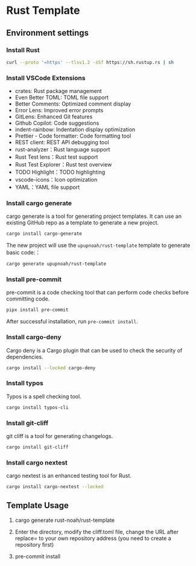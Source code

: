 # Rust Template

## Environment settings

### Install Rust

```bash
curl --proto '=https' --tlsv1.2 -sSf https://sh.rustup.rs | sh
```

### Install VSCode Extensions

- crates: Rust package management
- Even Better TOML: TOML file support
- Better Comments: Optimized comment display
- Error Lens: Improved error prompts
- GitLens: Enhanced Git features
- Github Copilot: Code suggestions
- indent-rainbow: Indentation display optimization
- Prettier - Code formatter: Code formatting tool
- REST client: REST API debugging tool
- rust-analyzer：Rust language support
- Rust Test lens：Rust test support
- Rust Test Explorer：Rust test overview
- TODO Highlight：TODO highlighting
- vscode-icons：Icon optimization
- YAML：YAML file support

### Install cargo generate

cargo generate is a tool for generating project templates. It can use an existing GitHub repo as a template to generate a new project.

```bash
cargo install cargo-generate
```
The new project will use the `upupnoah/rust-template` template to generate basic code:：

```bash
cargo generate upupnoah/rust-template
```

### Install pre-commit

pre-commit is a code checking tool that can perform code checks before committing code.

```bash
pipx install pre-commit
```

After successful installation, run `pre-commit install`.

### Install cargo-deny

Cargo deny is a Cargo plugin that can be used to check the security of dependencies.

```bash
cargo install --locked cargo-deny
```

### Install typos

Typos is a spell checking tool.

```bash
cargo install typos-cli
```

### Install git-cliff

git cliff is a tool for generating changelogs.

```bash
cargo install git-cliff
```

### Install cargo nextest

cargo nextest is an enhanced testing tool for Rust.

```bash
cargo install cargo-nextest --locked
```

## Template Usage

1. cargo generate rust-noah/rust-template

2. Enter the directory, modify the cliff.toml file, change the URL after replace= to your own repository address (you need to create a repository first)

3. pre-commit install
